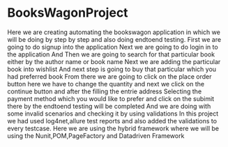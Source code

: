 # BooksWagonProject
Here we are creating automating the bookswagon application in which we will be doing by step by step and also doing endtoend testing.
First we are going to do signup into the application
Next we are going to do login in to the application 
And Then we are going to search for that particular book either by the author name or book name
Next we are adding the particular book into wishlist 
And next step is going to buy  that particular which you had preferred book
From there we are going to click on the place order button here we have to change the quantity  and next we click on the continue button and after the filling the entrie address 
Selecting the payment method which you would like to prefer and click on the subimit there by the endtoend testing will be completed
And we are doing with some invalid scenarios and checking it by using validations
In  this project we had used log4net,allure test reports and also added the validations to every testcase.
Here we are using the hybrid framework where we will be using the Nunit,POM,PageFactory and Datadriven Framework
